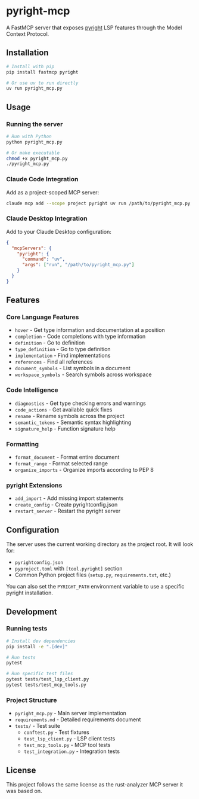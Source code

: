 # pyright-mcp

A FastMCP server that exposes [pyright](https://github.com/microsoft/pyright) LSP features through the Model Context Protocol.

## Installation

```bash
# Install with pip
pip install fastmcp pyright

# Or use uv to run directly
uv run pyright_mcp.py
```

## Usage

### Running the server

```bash
# Run with Python
python pyright_mcp.py

# Or make executable
chmod +x pyright_mcp.py
./pyright_mcp.py
```

### Claude Code Integration

Add as a project-scoped MCP server:

```bash
claude mcp add --scope project pyright uv run /path/to/pyright_mcp.py
```

### Claude Desktop Integration

Add to your Claude Desktop configuration:

```json
{
  "mcpServers": {
    "pyright": {
      "command": "uv",
      "args": ["run", "/path/to/pyright_mcp.py"]
    }
  }
}
```

## Features

### Core Language Features
- `hover` - Get type information and documentation at a position
- `completion` - Code completions with type information
- `definition` - Go to definition
- `type_definition` - Go to type definition
- `implementation` - Find implementations
- `references` - Find all references
- `document_symbols` - List symbols in a document
- `workspace_symbols` - Search symbols across workspace

### Code Intelligence
- `diagnostics` - Get type checking errors and warnings
- `code_actions` - Get available quick fixes
- `rename` - Rename symbols across the project
- `semantic_tokens` - Semantic syntax highlighting
- `signature_help` - Function signature help

### Formatting
- `format_document` - Format entire document
- `format_range` - Format selected range
- `organize_imports` - Organize imports according to PEP 8

### pyright Extensions
- `add_import` - Add missing import statements
- `create_config` - Create pyrightconfig.json
- `restart_server` - Restart the pyright server

## Configuration

The server uses the current working directory as the project root. It will look for:
- `pyrightconfig.json`
- `pyproject.toml` with `[tool.pyright]` section
- Common Python project files (`setup.py`, `requirements.txt`, etc.)

You can also set the `PYRIGHT_PATH` environment variable to use a specific pyright installation.

## Development

### Running tests

```bash
# Install dev dependencies
pip install -e ".[dev]"

# Run tests
pytest

# Run specific test files
pytest tests/test_lsp_client.py
pytest tests/test_mcp_tools.py
```

### Project Structure

- `pyright_mcp.py` - Main server implementation
- `requirements.md` - Detailed requirements document
- `tests/` - Test suite
  - `conftest.py` - Test fixtures
  - `test_lsp_client.py` - LSP client tests
  - `test_mcp_tools.py` - MCP tool tests
  - `test_integration.py` - Integration tests

## License

This project follows the same license as the rust-analyzer MCP server it was based on.